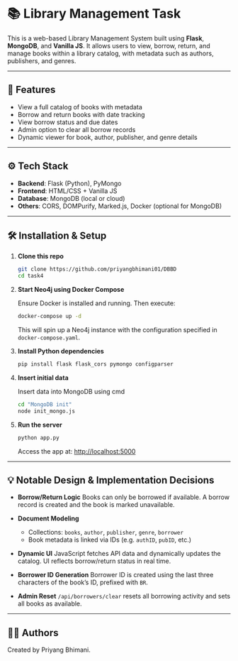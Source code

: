 # 📚 Library Management Task

This is a web-based Library Management System built using **Flask**, **MongoDB**, and **Vanilla JS**. It allows users to view, borrow, return, and manage books within a library catalog, with metadata such as authors, publishers, and genres.

---

## 🚀 Features

* View a full catalog of books with metadata
* Borrow and return books with date tracking
* View borrow status and due dates
* Admin option to clear all borrow records
* Dynamic viewer for book, author, publisher, and genre details

---

## ⚙️ Tech Stack

* **Backend**: Flask (Python), PyMongo
* **Frontend**: HTML/CSS + Vanilla JS
* **Database**: MongoDB (local or cloud)
* **Others**: CORS, DOMPurify, Marked.js, Docker (optional for MongoDB)

---

## 🛠️ Installation & Setup

1. **Clone this repo**

   ```bash
   git clone https://github.com/priyangbhimani01/DBBD
   cd task4
   ```

2. **Start Neo4j using Docker Compose**

   Ensure Docker is installed and running. Then execute:

   ```bash
   docker-compose up -d
   ```

   This will spin up a Neo4j instance with the configuration specified in `docker-compose.yaml`.

3. **Install Python dependencies**

   ```bash
   pip install flask flask_cors pymongo configparser
   ```

4. **Insert initial data**

   Insert data into MongoDB using cmd
   ```bash
   cd "MongoDB init"
   node init_mongo.js
   ```

5. **Run the server**

   ```bash
   python app.py
   ```

   Access the app at: [http://localhost:5000](http://localhost:5000)

---

## 💡 Notable Design & Implementation Decisions

* **Borrow/Return Logic**
  Books can only be borrowed if available. A borrow record is created and the book is marked unavailable.

* **Document Modeling**

  * Collections: `books`, `author`, `publisher`, `genre`, `borrower`
  * Book metadata is linked via IDs (e.g. `authID`, `pubID`, etc.)

* **Dynamic UI**
  JavaScript fetches API data and dynamically updates the catalog. UI reflects borrow/return status in real time.

* **Borrower ID Generation**
  Borrower ID is created using the last three characters of the book’s ID, prefixed with `BR`.

* **Admin Reset**
  `/api/borrowers/clear` resets all borrowing activity and sets all books as available.

---

## 🧑‍💻 Authors

Created by Priyang Bhimani.
